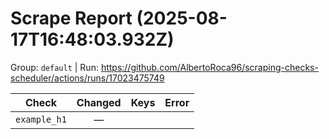 # Scrape Report (2025-08-17T16:48:03.932Z)

Group: `default`  |  Run: https://github.com/AlbertoRoca96/scraping-checks-scheduler/actions/runs/17023475749

| Check | Changed | Keys | Error |
|---|:---:|:--|:--|
| `example_h1` | — |  |  |
